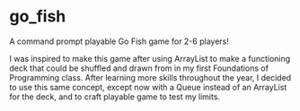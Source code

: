 # go_fish
A command prompt playable Go Fish game for 2-6 players! 

I was inspired to make this game after using ArrayList to make a functioning deck that could be shuffled and drawn from in my first Foundations of Programming class. After learning more skills throughout the year, I decided to use this same concept, except now with a Queue instead of an ArrayList for the deck, and to craft playable game to test my limits.
